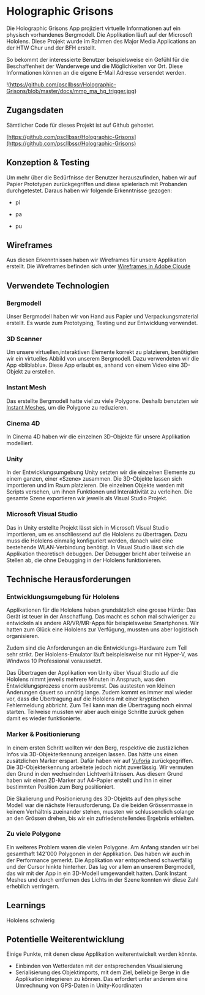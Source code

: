 # Holographic Grisons

Die Holographic Grisons App projiziert virtuelle Informationen auf ein physisch vorhandenes Bergmodell. Die Applikation läuft auf der Microsoft Hololens. Diese Projekt wurde im Rahmen des Major Media Applications an der HTW Chur und der BFH erstellt.

So bekommt der interessierte Benutzer beispielsweise ein Gefühl für die Beschaffenheit der Wanderwege und die Möglichkeiten vor Ort. Diese Informationen können an die eigene E-Mail Adresse versendet werden. 

!(https://github.com/pscllbssr/Holographic-Grisons/blob/master/docs/mmp_ma_hg_trigger.jpg)

## Zugangsdaten

Sämtlicher Code für dieses Projekt ist auf Github gehostet.

[https://github.com/pscllbssr/Holographic-Grisons](https://github.com/pscllbssr/Holographic-Grisons)

## Konzeption & Testing

Um mehr über die Bedürfnisse der Benutzer herauszufinden, haben wir auf Papier Prototypen zurückgegriffen und diese spielerisch mit Probanden durchgetestet. Daraus haben wir folgende Erkenntnisse gezogen:

* pi 

* pa 

* pu

## Wireframes
Aus diesen Erkenntnissen haben wir Wireframes für unsere Applikation erstellt. Die Wireframes befinden sich unter  [Wireframes in Adobe Cloude](www.www.www)

## Verwendete Technologien

### Bergmodell

Unser Bergmodell haben wir von Hand aus Papier und Verpackungsmaterial erstellt. Es wurde zum Prototyping, Testing und zur Entwicklung verwendet.

### 3D Scanner

Um unsere virtuellen,interaktiven Elemente korrekt zu platzieren, benötigten wir ein virtuelles Abbild von unserem Bergmodell. Dazu verwendeten wir die App «bliblablu». Diese App erlaubt es, anhand von einem Video eine 3D-Objekt zu erstellen.

### Instant Mesh

Das erstellte Bergmodell hatte viel zu viele Polygone. Deshalb benutzten wir [Instant Meshes](https://github.com/wjakob/instant-meshes), um die Polygone zu reduzieren.

### Cinema 4D

In Cinema 4D haben wir die einzelnen 3D-Objekte für unsere Applikation modelliert.

### Unity

In der Entwicklungsumgebung Unity setzten wir die einzelnen Elemente zu einem ganzen, einer «Szene» zusammen. Die 3D-Objekte lassen sich importieren und im Raum platzieren. Die einzelnen Objekte werden mit Scripts versehen, um ihnen Funktionen und Interaktivität zu verleihen. Die gesamte Szene exportieren wir jeweils als Visual Studio Projekt.

### Microsoft Visual Studio

Das in Unity erstellte Projekt lässt sich in Microsoft Visual Studio importieren, um es anschliessend auf die Hololens zu übertragen. Dazu muss die Hololens einmalig konfiguriert werden, danach wird eine bestehende WLAN-Verbindung benötigt. In Visual Studio lässt sich die Applikation theoretisch debuggen. Der Debugger bricht aber teilweise an Stellen ab, die ohne Debugging in der Hololens funktionieren. 


## Technische Herausforderungen

### Entwicklungsumgebung für Hololens

Applikationen für die Hololens haben grundsätzlich eine grosse Hürde: Das Gerät ist teuer in der Anschaffung. Das macht es schon mal schwieriger zu entwickeln als andere AR/VR/MR-Apps für beispielsweise Smartphones. Wir hatten zum Glück eine Hololens zur Verfügung, mussten uns aber logistisch organisieren.

Zudem sind die Anforderungen an die Entwicklungs-Hardware zum Teil sehr strikt. Der Hololens-Emulator läuft beispielsweise nur mit Hyper-V, was Windwos 10 Professional voraussetzt.

Das Übertragen der Applikation von Unity über Visual Studio auf die Hololens nimmt jeweils mehrere Minuten in Anspruch, was den Entwicklungsprozess enorm ausbremst. Das austesten von kleinen Änderungen dauert so unnötig lange. Zudem kommt es immer mal wieder vor, dass die Übertragung auf die Hololens mit einer kryptischen Fehlermeldung abbricht. Zum Teil kann man die Übertragung noch einmal starten. Teilweise mussten wir aber auch einige Schritte zurück gehen damit es wieder funktionierte.

### Marker & Positionierung

In einem ersten Schritt wollten wir den Berg, respektive die zustäzlichen Infos via 3D-Objekterkennung anzeigen lassen. Das hätte uns einen zusätzlichen Marker erspart. Dafür haben wir auf [Vuforia](https://www.vuforia.com/) zurückgegriffen. 
Die 3D-Objekterkennung arbeitete jedoch nicht zuverlässig. Wir vermuten den Grund in den wechselnden Lichtverhältnissen. Aus diesem Grund haben wir einen 2D-Marker auf A4-Papier erstellt und ihn in einer bestimmten Position zum Berg positioniert.

Die Skalierung und Positionierung des 3D-Objekts auf den physische Modell war die nächste Herausforderung. Da die beiden Grössenmasse in keinem Verhältnis zueinander stehen, mussten wir schlussendlich solange an den Grössen drehen, bis wir ein zufriedenstellendes Ergebnis erhielten.

### Zu viele Polygone

Ein weiteres Problem waren die vielen Polygone. Am Anfang standen wir bei gesamthaft 142'000 Polygonen in der Applikation. Das haben wir auch in der Performance gemerkt. Die Applikation war entsprechend schwerfällig und der Cursor hinkte hinterher. Das lag vor allem an unserem Bergmodell, das wir mit der App in ein 3D-Modell umgewandelt hatten. Dank Instant Meshes und durch entfernen des Lichts in der Szene konnten wir diese Zahl erheblich verringern.

## Learnings

Hololens schwierig

## Potentielle Weiterentwicklung
Einige Punkte, mit denen diese Applikation weiterentwickelt werden könnte.

- Einbinden von Wetterdaten mit der entsprechenden Visualisierung
- Serialisierung des Objektimports, mit dem Ziel, beliebige Berge in die Applikation integrieren zu können. Das erfordert unter anderem eine Umrechnung von GPS-Daten in Unity-Koordinaten

[logo]: Holographic-Grisons/docs/mmp_ma_hg_trigger.jpg "Holographic Grisons"

